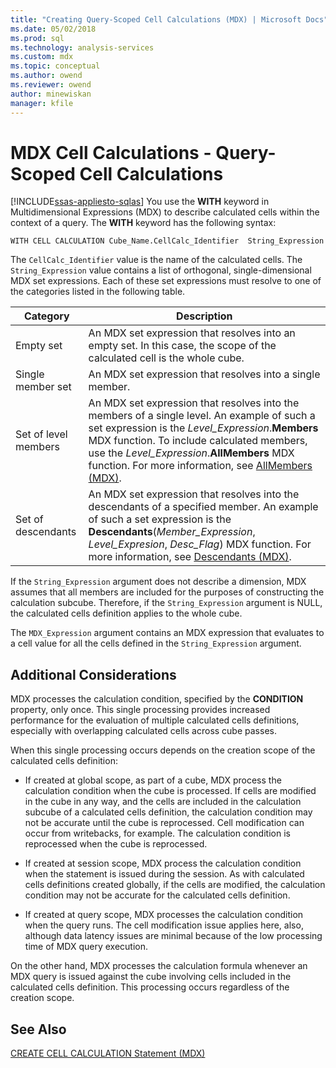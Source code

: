 ```yaml
---
title: "Creating Query-Scoped Cell Calculations (MDX) | Microsoft Docs"
ms.date: 05/02/2018
ms.prod: sql
ms.technology: analysis-services
ms.custom: mdx
ms.topic: conceptual
ms.author: owend
ms.reviewer: owend
author: minewiskan
manager: kfile
---
```

# MDX Cell Calculations - Query-Scoped Cell Calculations
[!INCLUDE[ssas-appliesto-sqlas](../../includes/ssas-appliesto-sqlas.md)]
  You use the **WITH** keyword in Multidimensional Expressions (MDX) to describe calculated cells within the context of a query. The **WITH** keyword has the following syntax:  
  
```  
WITH CELL CALCULATION Cube_Name.CellCalc_Identifier  String_Expression  
```  
  
 The `CellCalc_Identifier` value is the name of the calculated cells. The `String_Expression` value contains a list of orthogonal, single-dimensional MDX set expressions. Each of these set expressions must resolve to one of the categories listed in the following table.  
  
|Category|Description|  
|--------------|-----------------|  
|Empty set|An MDX set expression that resolves into an empty set. In this case, the scope of the calculated cell is the whole cube.|  
|Single member set|An MDX set expression that resolves into a single member.|  
|Set of level members|An MDX set expression that resolves into the members of a single level. An example of such a set expression is the *Level_Expression*.**Members** MDX function. To include calculated members, use the *Level_Expression*.**AllMembers** MDX function. For more information, see [AllMembers &#40;MDX&#41;](/sql/mdx/allmembers-mdx).|  
|Set of descendants|An MDX set expression that resolves into the descendants of a specified member. An example of such a set expression is the **Descendants**(*Member_Expression*, *Level_Expresion*, *Desc_Flag*) MDX function. For more information, see [Descendants &#40;MDX&#41;](/sql/mdx/descendants-mdx).|  
  
 If the `String_Expression` argument does not describe a dimension, MDX assumes that all members are included for the purposes of constructing the calculation subcube. Therefore, if the `String_Expression` argument is NULL, the calculated cells definition applies to the whole cube.  
  
 The `MDX_Expression` argument contains an MDX expression that evaluates to a cell value for all the cells defined in the `String_Expression` argument.  
  
## Additional Considerations  
 MDX processes the calculation condition, specified by the **CONDITION** property, only once. This single processing provides increased performance for the evaluation of multiple calculated cells definitions, especially with overlapping calculated cells across cube passes.  
  
 When this single processing occurs depends on the creation scope of the calculated cells definition:  
  
-   If created at global scope, as part of a cube, MDX process the calculation condition when the cube is processed. If cells are modified in the cube in any way, and the cells are included in the calculation subcube of a calculated cells definition, the calculation condition may not be accurate until the cube is reprocessed. Cell modification can occur from writebacks, for example. The calculation condition is reprocessed when the cube is reprocessed.  
  
-   If created at session scope, MDX process the calculation condition when the statement is issued during the session. As with calculated cells definitions created globally, if the cells are modified, the calculation condition may not be accurate for the calculated cells definition.  
  
-   If created at query scope, MDX processes the calculation condition when the query runs. The cell modification issue applies here, also, although data latency issues are minimal because of the low processing time of MDX query execution.  
  
 On the other hand, MDX processes the calculation formula whenever an MDX query is issued against the cube involving cells included in the calculated cells definition. This processing occurs regardless of the creation scope.  
  
## See Also  
 [CREATE CELL CALCULATION Statement &#40;MDX&#41;](/sql/mdx/mdx-data-definition-create-cell-calculation)  
  
  
